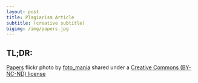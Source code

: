 ```yaml
---
layout: post
title: Plagiarism Article
subtitle: (creative subtitle)
bigimg: /img/papers.jpg
---
```


## TL;DR:


</small><a title="Papers" href="https://flickr.com/photos/foto_mania/16263117970">Papers</a> flickr photo by <a href="https://flickr.com/people/foto_mania">foto_mania</a> shared under a <a href="https://creativecommons.org/licenses/by-nc-nd/2.0/">Creative Commons (BY-NC-ND) license</a> </small>
